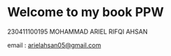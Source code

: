 # Welcome to my book PPW

230411100195 MOHAMMAD ARIEL RIFQI AHSAN

email : arielahsan05@gmail.com




```{tableofcontents}
```
